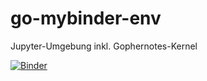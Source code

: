 # go-mybinder-env

Jupyter-Umgebung inkl. Gophernotes-Kernel

[![Binder](https://mybinder.org/badge_logo.svg)](https://mybinder.org/v2/gh/wwi21ama-prog/go-mybinder-env.git/HEAD)
